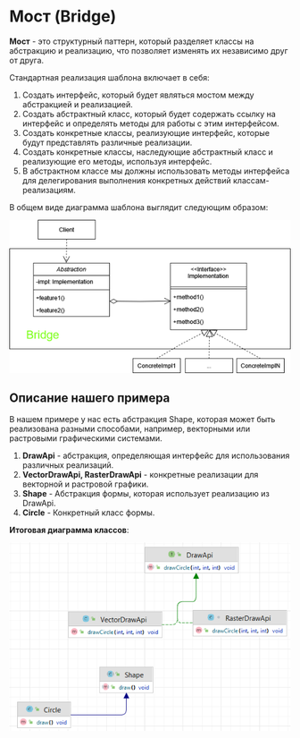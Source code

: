 # Мост (Bridge)

**Мост** - это структурный паттерн, который разделяет классы на абстракцию и реализацию, что позволяет изменять их
независимо друг от друга.

Стандартная реализация шаблона включает в себя:

1. Создать интерфейс, который будет являться мостом между абстракцией и реализацией.
2. Создать абстрактный класс, который будет содержать ссылку на интерфейс и определять методы для работы с этим
   интерфейсом.
3. Создать конкретные классы, реализующие интерфейс, которые будут представлять различные реализации.
4. Создать конкретные классы, наследующие абстрактный класс и реализующие его методы, используя интерфейс.
5. В абстрактном классе мы должны использовать методы интерфейса для делегирования выполнения конкретных действий
   классам-реализациям.

В общем виде диаграмма шаблона выглядит следующим образом:

![](images/Bridge.png)

## Описание нашего примера

В нашем примере у нас есть абстракция Shape, которая может быть реализована разными способами, например, векторными или
растровыми графическими системами.

1. **DrawApi** - абстракция, определяющая интерфейс для использования различных реализаций.
2. **VectorDrawApi, RasterDrawApi** - конкретные реализации для векторной и растровой графики.
3. **Shape** - Абстракция формы, которая использует реализацию из DrawApi.
4. **Circle** - Конкретный класс формы.

**Итоговая диаграмма классов**:

![img.png](images/classes.png)